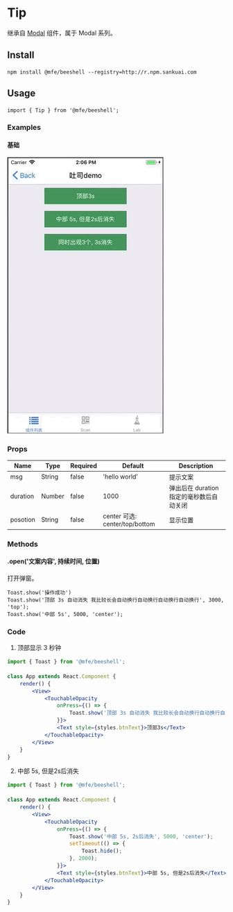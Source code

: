 # Tip

继承自 [Modal](./Modal.md) 组件，属于 Modal 系列。

## Install

```
npm install @mfe/beeshell --registry=http://r.npm.sankuai.com 
```

## Usage

```
import { Tip } from '@mfe/beeshell';
```


### Examples
#### 基础
![image](../images/Toast/1.gif)



### Props

| Name     | Type   | Required | Default             | Description                                                 |
| -------- | ------ | -------- | ------------------- | -------------------------------------------- |
| msg      | String | false    | 'hello world'       | 提示文案                                              |
| duration | Number | false    | 1000                | 弹出后在 duration 指定的毫秒数后自动关闭 |
| posotion | String | false    | center 可选: center/top/bottom | 显示位置                                         |


### Methods

#### .open('文案内容', 持续时间, 位置)

打开弹窗。

```
Toast.show('操作成功')
Toast.show('顶部 3s 自动消失 我比较长会自动换行自动换行自动换行自动换行', 3000, 'top');
Toast.show('中部 5s', 5000, 'center');
```


### Code

1. 顶部显示 3 秒钟
```jsx
import { Toast } from '@mfe/beeshell';

class App extends React.Component {
    render() {
        <View>
            <TouchableOpacity
                onPress={() => {
                    Toast.show('顶部 3s 自动消失 我比较长会自动换行自动换行自动换行自动换行', 3000, 'top');
                }}>
                <Text style={styles.btnText}>顶部3s</Text>
            </TouchableOpacity>
        </View>
    }
}
```

2. 中部 5s, 但是2s后消失
```jsx
import { Toast } from '@mfe/beeshell';

class App extends React.Component {
    render() {
        <View>
            <TouchableOpacity
                onPress={() => {
                    Toast.show('中部 5s, 2s后消失', 5000, 'center');
                    setTimeout(() => {
                        Toast.hide();
                    }, 2000);
                }}>
                <Text style={styles.btnText}>中部 5s, 但是2s后消失</Text>
            </TouchableOpacity>
        </View>
    }
}

```
